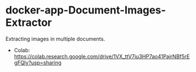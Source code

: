 # docker-app-Document-Images-Extractor
Extracting images in multiple documents.

- Colab: https://colab.research.google.com/drive/1VX_ttV7iu3HP7ao41PajrNBf5rEgFQly?usp=sharing
